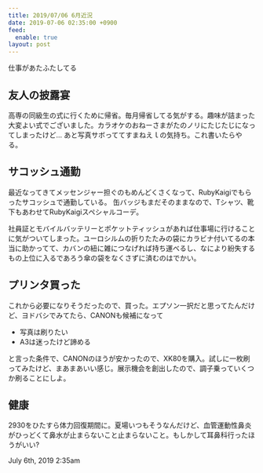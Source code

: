 ```yaml
---
title: 2019/07/06 6月近況
date: 2019-07-06 02:35:00 +0900
feed:
  enable: true
layout: post
---
```

<p>仕事があたふたしてる</p>    <h2>友人の披露宴</h2>    <p>      高専の同級生の式に行くために帰省。毎月帰省してる気がする。趣味が詰まった大変よい式でございました。カラオケのおねーさまがたのノリにたじたじになってしまったけど…      あと写真サボっててすまねえｌの気持ち。これ書いたらやる。    </p>    <h2>サコッシュ通勤</h2>    <p>      最近なってきてメッセンジャー担ぐのもめんどくさくなって、RubyKaigiでもらったサコッシュで通勤している。      缶バッジもまだそのままなので、Tシャツ、靴下もあわせてRubyKaigiスペシャルコーデ。    </p>    <p>      社員証とモバイルバッテリーとポケットティッシュがあれば仕事場に行けることに気がついてしまった。ユーロシルムの折りたたみの袋にカラビナ付いてるの本当に助かってて、カバンの紐に雑につなげれば持ち運べるし、なにより紛失するもの上位に入るであろう傘の袋をなくさずに済むのはでかい。    </p>    <h2>プリンタ買った</h2>    <p>      これから必要になりそうだったので、買った。エプソン一択だと思ってたんだけど、ヨドバシでみてたら、CANONも候補になって    </p>    <ul>      <li>写真は刷りたい</li>      <li>A3は迷ったけど諦める</li>    </ul>    <p>      と言った条件で、CANONのほうが安かったので、XK80を購入。試しに一枚刷ってみたけど、まあまあいい感じ。展示機会を創出したので、調子乗っていくつか刷ることにしよ。    </p>    <h2>健康</h2>    <p>      2930をひたすら体力回復期間に。夏場いつもそうなんだけど、血管運動性鼻炎がひっどくて鼻水が止まらないこと止まらないこと。もしかして耳鼻科行ったほうがいい?    </p>    <div id="footer">      <span id="timestamp"> July 6th, 2019 2:35am </span>    </div>
